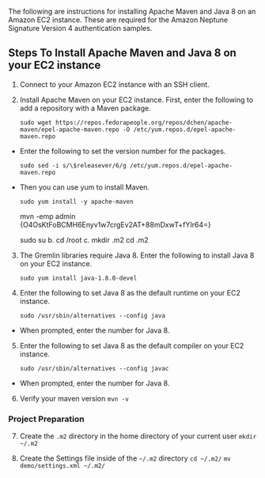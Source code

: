 The following are instructions for installing Apache Maven and Java 8 on an Amazon EC2 instance. These are required for the Amazon Neptune Signature Version 4 authentication samples.

## Steps To Install Apache Maven and Java 8 on your EC2 instance

1. Connect to your Amazon EC2 instance with an SSH client.

2. Install Apache Maven on your EC2 instance. First, enter the following to add a repository with a Maven package.

    ``sudo wget https://repos.fedorapeople.org/repos/dchen/apache-maven/epel-apache-maven.repo -O /etc/yum.repos.d/epel-apache-maven.repo``

- Enter the following to set the version number for the packages.

    `sudo sed -i s/\$releasever/6/g /etc/yum.repos.d/epel-apache-maven.repo`
- Then you can use yum to install Maven.

    `sudo yum install -y apache-maven`

    mvn -emp admin
    {O4OsKtFoBCMH6Enyv1w7crgEv2AT+88mDxwT+fYIr64=}


    sudo su
  b. cd /root
  c. mkdir .m2
  cd .m2

    
    
3. The Gremlin libraries require Java 8. Enter the following to install Java 8 on your EC2 instance.

    `sudo yum install java-1.8.0-devel`
4. Enter the following to set Java 8 as the default runtime on your EC2 instance.

    `sudo /usr/sbin/alternatives --config java`
- When prompted, enter the number for Java 8.

5. Enter the following to set Java 8 as the default compiler on your EC2 instance.

    `sudo /usr/sbin/alternatives --config javac`
- When prompted, enter the number for Java 8.

6. Verify your maven version
    `mvn -v`

### Project Preparation
7. Create the `.m2` directory in the home directory of your current user
    `mkdir ~/.m2`

8. Create the Settings file inside of the `~/.m2` directory
    `cd ~/.m2/`
    `mv demo/settings.xml ~/.m2/`
